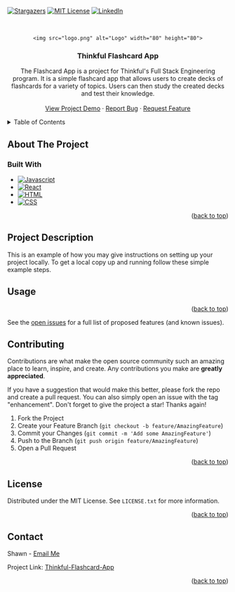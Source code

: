 <!-- PROJECT SHIELDS -->
<!--
*** I'm using markdown "reference style" links for readability.
*** Reference links are enclosed in brackets [ ] instead of parentheses ( ).
*** See the bottom of this document for the declaration of the reference variables
*** for contributors-url, forks-url, etc. This is an optional, concise syntax you may use.
*** https://www.markdownguide.org/basic-syntax/#reference-style-links
-->

[![Stargazers][stars-shield]][stars-url]
[![MIT License][license-shield]][license-url]
[![LinkedIn][linkedin-shield]][linkedin-url]



<!-- PROJECT LOGO -->
<br />
<div align="center">
  
    <img src="logo.png" alt="Logo" width="80" height="80">

<h3 align="center">Thinkful Flashcard App</h3>

  <p align="center">
    The Flashcard App is a project for Thinkful's Full Stack Engineering program. It is a simple flashcard app that allows users to create decks of flashcards for a variety of topics. Users can then study the created decks and test their knowledge.
    <br />
    <br />
    <a href="https://flashcard.engineerpatterson.com">View Project Demo</a>
    ·
    <a href="https://github.com/BountyFiveO/Thinkful-Flashcard-App/issues">Report Bug</a>
    ·
    <a href="https://github.com/BountyFiveO/Thinkful-Flashcard-App/issues">Request Feature</a>
  </p>
</div>



<!-- TABLE OF CONTENTS -->
<details>
  <summary>Table of Contents</summary>
  <ol>
    <li>
      <a href="#about-the-project">About The Project</a>
      <ul>
        <li><a href="#built-with">Built With</a></li>
      </ul>
    </li>
    <li>
      <a href="#getting-started">Getting Started</a>
      <ul>
        <li><a href="#prerequisites">Prerequisites</a></li>
        <li><a href="#installation">Installation</a></li>
      </ul>
    </li>
    <li><a href="#usage">Usage</a></li>
    <li><a href="#roadmap">Roadmap</a></li>
    <li><a href="#contributing">Contributing</a></li>
    <li><a href="#license">License</a></li>
    <li><a href="#contact">Contact</a></li>
    <li><a href="#acknowledgments">Acknowledgments</a></li>
  </ol>
</details>



<!-- ABOUT THE PROJECT -->
## About The Project

<!-- [![Product Name Screen Shot][product-screenshot]](https://example.com) -->

<!-- Here's a blank template to get started: To avoid retyping too much info. Do a search and replace with your text editor for the following: `BountyFiveO`, `Thinkful-Flashcard-App`, `twitter_handle`, `engineerpatterson`, `email_client`, `email`, `Thinkful Flashcard App`, `project_description` -->




### Built With

* [![Javascript][Javascript]][Javascript-url]
* [![React][React.js]][React-url]
* [![HTML][HTML]][HTML-url]
* [![CSS][CSS]][CSS-url]


<p align="right">(<a href="#readme-top">back to top</a>)</p>



<!-- GETTING STARTED -->
## Project Description

This is an example of how you may give instructions on setting up your project locally.
To get a local copy up and running follow these simple example steps.

<!-- USAGE EXAMPLES -->
## Usage

<!-- Use this space to show useful examples of how a project can be used. Additional screenshots, code examples and demos work well in this space. You may also link to more resources. -->

<!-- _For more examples, please refer to the [Documentation](https://example.com)_ -->

<p align="right">(<a href="#readme-top">back to top</a>)</p>

See the [open issues](https://github.com/BountyFiveO/Thinkful-Flashcard-App/issues) for a full list of proposed features (and known issues).
<!-- CONTRIBUTING -->
## Contributing

Contributions are what make the open source community such an amazing place to learn, inspire, and create. Any contributions you make are **greatly appreciated**.

If you have a suggestion that would make this better, please fork the repo and create a pull request. You can also simply open an issue with the tag "enhancement".
Don't forget to give the project a star! Thanks again!

1. Fork the Project
2. Create your Feature Branch (`git checkout -b feature/AmazingFeature`)
3. Commit your Changes (`git commit -m 'Add some AmazingFeature'`)
4. Push to the Branch (`git push origin feature/AmazingFeature`)
5. Open a Pull Request

<p align="right">(<a href="#readme-top">back to top</a>)</p>



<!-- LICENSE -->
## License

Distributed under the MIT License. See `LICENSE.txt` for more information.

<p align="right">(<a href="#readme-top">back to top</a>)</p>



<!-- CONTACT -->
## Contact

Shawn - [Email Me](mailto:shawn@engineerpatterson.com)

Project Link: [Thinkful-Flashcard-App](https://flashcard.engineerpatterson.com)



<!-- ACKNOWLEDGMENTS -->
<!-- ## Acknowledgments -->

<!-- * []()
* []()
* []()
-->
<p align="right">(<a href="#readme-top">back to top</a>)</p>



<!-- MARKDOWN LINKS & IMAGES -->
<!-- https://www.markdownguide.org/basic-syntax/#reference-style-links -->
[stars-shield]: https://img.shields.io/github/stars/BountyFiveO/Thinkful-Flashcard-App.svg?style=for-the-badge
[stars-url]: https://github.com/BountyFiveO/Thinkful-Flashcard-App/stargazers
[license-shield]: https://img.shields.io/github/license/BountyFiveO/Thinkful-Flashcard-App.svg?style=for-the-badge
[license-url]: https://github.com/BountyFiveO/Thinkful-Flashcard-App/blob/master/LICENSE.txt
[linkedin-shield]: https://img.shields.io/badge/-LinkedIn-black.svg?style=for-the-badge&logo=linkedin&colorB=555
[linkedin-url]: https://linkedin.com/in/engineerpatterson
[product-screenshot]: https://engineerpatterson.com/images/ep-logo.png
[Javascript]: https://img.shields.io/badge/Javascript-000000?style=for-the-badge&logo=nextdotjs&logoColor=white
[Javascript-url]: https://developer.mozilla.org/en-US/docs/Web/JavaScript/Guide
[React.js]: https://img.shields.io/badge/React-20232A?style=for-the-badge&logo=react&logoColor=61DAFB
[React-url]: https://reactjs.org/
[Bootstrap.com]: https://img.shields.io/badge/Bootstrap-563D7C?style=for-the-badge&logo=bootstrap&logoColor=white
[Bootstrap-url]: https://getbootstrap.com
[engineerpatterson.com]: https://img.shields.io/badge/Engineerpatterson-000000?style=for-the-badge&logo=EngineerPatterson&logoColor=white
[engineerpatterson-url]: https://engineerpatterson.com
[email]: https://img.shields.io/badge/Email-000000?style=for-the-badge&logo=gmail&logoColor=white
[email-url]: mailto:shawn@engineerpatterson.com
[HTML]: https://img.shields.io/badge/HTML-000000?style=for-the-badge&logo=html5&logoColor=white
[HTML-url]: https://developer.mozilla.org/en-US/docs/Web/HTML
[CSS]: https://img.shields.io/badge/CSS-000000?style=for-the-badge&logo=css3&logoColor=white
[CSS-url]: https://developer.mozilla.org/en-US/docs/Web/CSS


